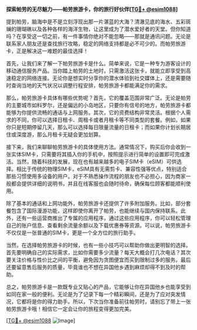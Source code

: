 **探索帕劳的无尽魅力——帕劳旅游卡，你的旅行好伙伴[[TG💪+ @esim1088](https://t.me/s/esim1088)]**

提到帕劳，脑海中是不是立刻浮现出那一片湛蓝的大海？清澈见底的海水、五彩斑斓的珊瑚礁以及各种各样的海洋生物，让这里成为了潜水爱好者的天堂。但你知道吗？在享受这一切之前，有一件事情你绝对不能忽略——那就是通讯问题。无论是联系家人朋友还是查找旅行攻略，稳定的网络支持都是必不可少的。而帕劳旅游卡，正是解决这一难题的最佳选择！

首先，让我们来了解一下帕劳旅游卡是什么。简单来说，它是一种专为游客设计的移动通信服务产品。当你踏上帕劳的土地时，只需激活这张卡，就能立即享受到高速稳定的网络连接。无论你是想实时分享你的潜水体验到社交媒体上，还是需要随时查询当地的天气状况以调整行程安排，帕劳旅游卡都能满足你的需求。

那么，帕劳旅游卡具体有哪些优势呢？首先，它的覆盖范围非常广泛。无论是帕劳的主要城市如科罗尔，还是偏远的小岛地区，只要你有信号的地方，帕劳旅游卡都能够为你提供流畅的通话与上网服务。其次，它的资费结构非常灵活。根据个人需求的不同，你可以选择日租卡、周租卡或者月租卡等不同类型的套餐。例如，如果你只是短期停留几天，那么可以选择每日限量流量的日租卡；而如果你计划长期居住或深度游，那么月租卡无疑会更加划算。

接下来，我们来聊聊帕劳旅游卡的具体使用方法。通常情况下，购买后你会收到一张实体SIM卡，只需要将其插入你的手机中，按照提示进行简单的设置即可完成激活。当然，随着科技的发展，现在也有越来越多的电子SIM卡（eSIM）可供选择。相比于传统的物理SIM卡，eSIM具有无需剪卡、兼容性强等优点，特别适合那些习惯使用多设备的用户。对于不熟悉操作流程的朋友也不必担心，因为商家一般都会提供详细的说明书，并且在线客服也会随时待命，确保每位顾客都能顺利使用。

除了基本的通话和上网功能外，帕劳旅游卡还提供了许多附加服务。比如，部分套餐包含了国际漫游功能，这样即使你离开了帕劳，也能继续与国内保持联系。此外，还有一些运营商推出了专属的应用程序，通过这些应用程序，你可以轻松管理自己的账户信息、查看剩余流量余额以及下载优惠券等资源。可以说，帕劳旅游卡不仅仅是一张普通的SIM卡，更是一个全方位的旅行助手。

当然，在选择帕劳旅游卡的时候，也有一些小技巧可以帮助你做出更明智的选择。首先要明确自己的实际需求，比如你需要多少流量？每天大概会打几次电话？其次要关注价格与性价比之间的平衡，避免因为贪图便宜而买到限制过多的服务。最后还要留意售后服务的质量，毕竟谁也不想在异国他乡遇到麻烦却得不到及时的帮助。

总之，帕劳旅游卡是一款既专业又贴心的产品，它能够让你在异国他乡也能享受到如同在家一般的便利。无论是为了记录下每一个精彩瞬间，还是为了应对突发情况，它都将是你的得力助手。所以，下次当你准备前往帕劳时，请别忘了带上一张帕劳旅游卡哦！相信它一定会让你的旅程变得更加完美。

[[TG💪+ @esim1088](https://t.me/s/esim1088) ![Image](https://i.postimg.cc/4NQfJmqS/Snipaste-2025-05-13-00-14-12.png)]